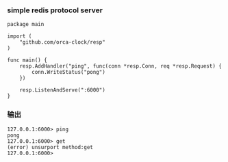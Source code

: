 ### simple redis protocol server


```
package main

import (
	"github.com/orca-clock/resp"
)

func main() {
	resp.AddHandler("ping", func(conn *resp.Conn, req *resp.Request) {
		conn.WriteStatus("pong")
	})

	resp.ListenAndServe(":6000")
}

```
### 输出
```
127.0.0.1:6000> ping
pong
127.0.0.1:6000> get
(error) unsurport method:get
127.0.0.1:6000> 
```
